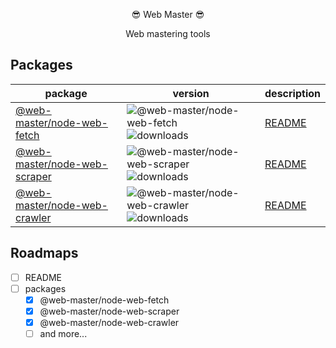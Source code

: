 <p align="center">😎 Web Master 😎</p>
<p align="center">Web mastering tools</p>

## Packages

| package | version | description |
| --- | --- | --- |
| [@web-master/node-web-fetch](https://npm.im/@web-master/node-web-fetch) | ![@web-master/node-web-fetch](https://img.shields.io/npm/v/@web-master/node-web-fetch.svg) ![downloads](https://img.shields.io/npm/dt/@web-master/node-web-fetch.svg) | [README](https://github.com/saltyshiomix/web-master/blob/master/packages/node-web-fetch/README.md) |
| [@web-master/node-web-scraper](https://npm.im/@web-master/node-web-scraper) | ![@web-master/node-web-scraper](https://img.shields.io/npm/v/@web-master/node-web-scraper.svg) ![downloads](https://img.shields.io/npm/dt/@web-master/node-web-scraper.svg) | [README](https://github.com/saltyshiomix/web-master/blob/master/packages/node-web-scraper/README.md) |
| [@web-master/node-web-crawler](https://npm.im/@web-master/node-web-crawler) | ![@web-master/node-web-crawler](https://img.shields.io/npm/v/@web-master/node-web-crawler.svg) ![downloads](https://img.shields.io/npm/dt/@web-master/node-web-crawler.svg) | [README](https://github.com/saltyshiomix/web-master/blob/master/packages/node-web-crawler/README.md) |

## Roadmaps

- [ ] README
- [ ] packages
  - [x] @web-master/node-web-fetch
  - [x] @web-master/node-web-scraper
  - [x] @web-master/node-web-crawler
  - [ ] and more...
